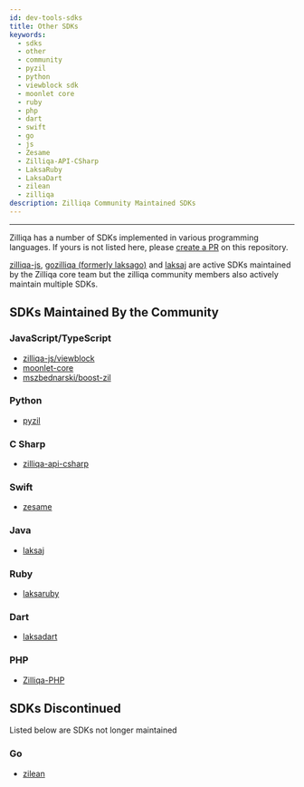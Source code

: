 ```yaml
---
id: dev-tools-sdks
title: Other SDKs
keywords:
  - sdks
  - other
  - community
  - pyzil
  - python
  - viewblock sdk
  - moonlet core
  - ruby
  - php
  - dart
  - swift
  - go
  - js
  - Zesame
  - Zilliqa-API-CSharp
  - LaksaRuby
  - LaksaDart
  - zilean
  - zilliqa
description: Zilliqa Community Maintained SDKs
---
```


---

Zilliqa has a number of SDKs implemented in various programming languages. If
yours is not listed here, please
[create a PR](https://github.com/Zilliqa/dev-portal/pulls) on this repository.

[zilliqa-js](https://github.com/Zilliqa/zilliqa-js),
[gozilliqa (formerly laksago)](https://github.com/Zilliqa/gozilliqa-sdk) and
[laksaj](https://github.com/Zilliqa/zilliqa-developer/tree/main/products/laksaj) are active SDKs maintained by
the Zilliqa core team but the zilliqa community members also actively maintain
multiple SDKs.

## SDKs Maintained By the Community

### JavaScript/TypeScript

- [zilliqa-js/viewblock](https://github.com/Ashlar/zilliqa-js-viewblock)
- [moonlet-core](https://github.com/cryptolandtech/moonlet-core)
- [mszbednarski/boost-zil](https://github.com/MszBednarski/boost-zil)

### Python

- [pyzil](https://github.com/deepgully/pyzil)

### C Sharp

- [zilliqa-api-csharp](https://github.com/musenzi/Zilliqa-API-CSharp)

### Swift

- [zesame](https://github.com/OpenZesame/Zesame)

### Java

- [laksaj](https://github.com/FireStack-Lab/Laksaj)

### Ruby

- [laksaruby](https://github.com/FireStack-Lab/LaksaRuby)

### Dart

- [laksadart](https://github.com/FireStack-Lab/LaksaDart)

### PHP

- [Zilliqa-PHP](https://github.com/defser/zilliqa-php)

## SDKs Discontinued

Listed below are SDKs not longer maintained

### Go

- [zilean](https://github.com/GincoInc/zillean)
